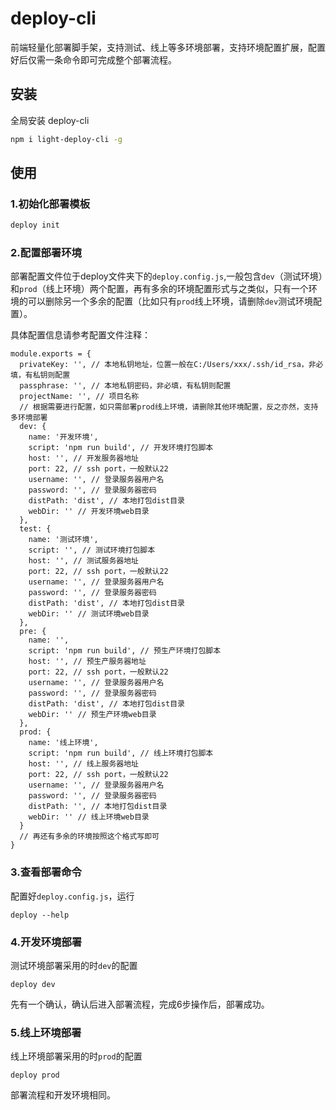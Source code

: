 # deploy-cli
前端轻量化部署脚手架，支持测试、线上等多环境部署，支持环境配置扩展，配置好后仅需一条命令即可完成整个部署流程。

## 安装
全局安装 deploy-cli
```bash
npm i light-deploy-cli -g
```
## 使用
### 1.初始化部署模板
```bash
deploy init
```

### 2.配置部署环境
部署配置文件位于deploy文件夹下的`deploy.config.js`,一般包含`dev`（测试环境）和`prod`（线上环境）两个配置，再有多余的环境配置形式与之类似，只有一个环境的可以删除另一个多余的配置（比如只有`prod`线上环境，请删除`dev`测试环境配置）。

具体配置信息请参考配置文件注释：
```
module.exports = {
  privateKey: '', // 本地私钥地址，位置一般在C:/Users/xxx/.ssh/id_rsa，非必填，有私钥则配置
  passphrase: '', // 本地私钥密码，非必填，有私钥则配置
  projectName: '', // 项目名称
  // 根据需要进行配置，如只需部署prod线上环境，请删除其他环境配置，反之亦然，支持多环境部署
  dev: {
    name: '开发环境',
    script: 'npm run build', // 开发环境打包脚本
    host: '', // 开发服务器地址
    port: 22, // ssh port，一般默认22
    username: '', // 登录服务器用户名
    password: '', // 登录服务器密码
    distPath: 'dist', // 本地打包dist目录
    webDir: '' // 开发环境web目录
  },
  test: {
    name: '测试环境',
    script: '', // 测试环境打包脚本
    host: '', // 测试服务器地址
    port: 22, // ssh port，一般默认22
    username: '', // 登录服务器用户名
    password: '', // 登录服务器密码
    distPath: 'dist', // 本地打包dist目录
    webDir: '' // 测试环境web目录
  },
  pre: {
    name: '',
    script: 'npm run build', // 预生产环境打包脚本
    host: '', // 预生产服务器地址
    port: 22, // ssh port，一般默认22
    username: '', // 登录服务器用户名
    password: '', // 登录服务器密码
    distPath: 'dist', // 本地打包dist目录
    webDir: '' // 预生产环境web目录
  },
  prod: {
    name: '线上环境',
    script: 'npm run build', // 线上环境打包脚本
    host: '', // 线上服务器地址
    port: 22, // ssh port，一般默认22
    username: '', // 登录服务器用户名
    password: '', // 登录服务器密码
    distPath: '', // 本地打包dist目录
    webDir: '' // 线上环境web目录
  }
  // 再还有多余的环境按照这个格式写即可
}

```

### 3.查看部署命令
配置好`deploy.config.js`，运行
```
deploy --help
```
### 4.开发环境部署
测试环境部署采用的时`dev`的配置
```
deploy dev
```
先有一个确认，确认后进入部署流程，完成6步操作后，部署成功。

### 5.线上环境部署
线上环境部署采用的时`prod`的配置
```
deploy prod
```
部署流程和开发环境相同。
